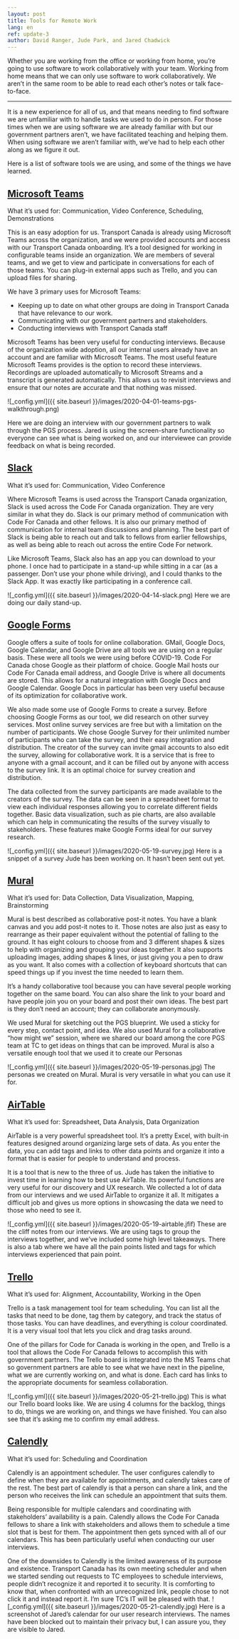 ```yaml
---
layout: post
title: Tools for Remote Work
lang: en
ref: update-3
author: David Ranger, Jude Park, and Jared Chadwick
---
```


Whether you are working from the office or working from home, you’re going to use software to work collaboratively with your team. Working from home means that we can only use software to work collaboratively. We aren’t in the same room to be able to read each other’s notes or talk face-to-face.

---
It is a new experience for all of us, and that means needing to find software we are unfamiliar with to handle tasks we used to do in person. For those times when we are using software we are already familiar with but our government partners aren’t, we have facilitated teaching and helping them. When using software we aren’t familiar with, we’ve had to help each other along as we figure it out.

Here is a list of software tools we are using, and some of the things we have learned.

## [Microsoft Teams](https://products.office.com/en-ca/microsoft-teams/group-chat-software)
What it’s used for: Communication, Video Conference, Scheduling, Demonstrations

This is an easy adoption for us. Transport Canada is already using Microsoft Teams across the organization, and we were provided accounts and access with our Transport Canada onboarding. It’s a tool designed for working in configurable teams inside an organization. We are members of several teams, and we get to view and participate in conversations for each of those teams. You can plug-in external apps such as Trello, and you can upload files for sharing.

We have 3 primary uses for Microsoft Teams:
- Keeping up to date on what other groups are doing in Transport Canada that have relevance to our work.
- Communicating with our government partners and stakeholders.
- Conducting interviews with Transport Canada staff

Microsoft Teams has been very useful for conducting interviews. Because of the organization wide adoption, all our internal users already have an account and are familiar with Microsoft Teams. The most useful feature Microsoft Teams provides is the option to record these interviews. Recordings are uploaded automatically to Microsoft Streams and a transcript is generated automatically. This allows us to revisit interviews and ensure that our notes are accurate and that nothing was missed.

![_config.yml]({{ site.baseurl }}/images/2020-04-01-teams-pgs-walkthrough.png)

Here we are doing an interview with our government partners to walk through the PGS process. Jared is using the screen-share functionality so everyone can see what is being worked on, and our interviewee can provide feedback on what is being recorded.

## [Slack](http://slack.com)
What it’s used for: Communication, Video Conference

Where Microsoft Teams is used across the Transport Canada organization, Slack is used across the Code For Canada organization. They are very similar in what they do. Slack is our primary method of communication with Code For Canada and other fellows. It is also our primary method of communication for internal team discussions and planning. The best part of Slack is being able to reach out and talk to fellows from earlier fellowships, as well as being able to reach out across the entire Code For network.

Like Microsoft Teams, Slack also has an app you can download to your phone. I once had to participate in a stand-up while sitting in a car (as a passenger. Don’t use your phone while driving), and I could thanks to the Slack App. It was exactly like participating in a conference call.

![_config.yml]({{ site.baseurl }}/images/2020-04-14-slack.png)
Here we are doing our daily stand-up.

## [Google Forms](https://www.google.ca/forms/about/)
Google offers a suite of tools for online collaboration. GMail, Google Docs, Google Calendar, and Google Drive are all tools we are using on a regular basis. These were all tools we were using before COVID-19. Code For Canada chose Google as their platform of choice. Google Mail hosts our Code For Canada email address, and Google Drive is where all documents are stored. This allows for a natural integration with Google Docs and Google Calendar. Google Docs in particular has been very useful because of its optimization for collaborative work.

We also made some use of Google Forms to create a survey. Before choosing Google Forms as our tool, we did research on other survey services. Most online survey services are free but with a limitation on the number of participants. We chose Google Survey for their unlimited number of participants who can take the survey, and their easy integration and distribution. The creator of the survey can invite gmail accounts to also edit the survey, allowing for collaborative work. It is a service that is free to anyone with a gmail account, and it can be filled out by anyone with access to the survey link. It is an optimal choice for survey creation and distribution.

The data collected from the survey participants are made available to the creators of the survey. The data can be seen in a spreadsheet format to view each individual responses allowing you to correlate different fields together. Basic data visualization, such as pie charts, are also available which can help in communicating the results of the survey visually to stakeholders. These features make Google Forms ideal for our survey research.

![_config.yml]({{ site.baseurl }}/images/2020-05-19-survey.jpg)
Here is a snippet of a survey Jude has been working on. It hasn’t been sent out yet.

## [Mural](https://www.mural.co/)
What it’s used for: Data Collection, Data Visualization, Mapping, Brainstorming  

Mural is best described as collaborative post-it notes. You have a blank canvas and you add post-it notes to it. Those notes are also just as easy to rearrange as their paper equivalent without the potential of falling to the ground. It has eight colours to choose from and 3 different shapes & sizes to help with organizing and grouping your ideas together. It also supports uploading images, adding shapes & lines, or just giving you a pen to draw as you want. It also comes with a collection of keyboard shortcuts that can speed things up if you invest the time needed to learn them.

It’s a handy collaborative tool because you can have several people working together on the same board. You can also share the link to your board and have people join you on your board and post their own ideas. The best part is they don’t need an account; they can collaborate anonymously.

We used Mural for sketching out the PGS blueprint. We used a sticky for every step, contact point, and idea. We also used Mural for a collaborative “how might we” session, where we shared our board among the core PGS team at TC to get ideas on things that can be improved. Mural is also a versatile enough tool that we used it to create our Personas

![_config.yml]({{ site.baseurl }}/images/2020-05-19-personas.jpg)
The personas we created on Mural. Mural is very versatile in what you can use it for.

## [AirTable](https://airtable.com/)
What it’s used for: Spreadsheet, Data Analysis, Data Organization

AirTable is a very powerful spreadsheet tool. It’s a pretty Excel, with built-in features designed around organizing large sets of data. As you enter the data, you can add tags and links to other data points and organize it into a format that is easier for people to understand and process.

It is a tool that is new to the three of us. Jude has taken the initiative to invest time in learning how to best use AirTable. Its powerful functions are very useful for our discovery and UX research. We collected a lot of data from our interviews and we used AirTable to organize it all. It mitigates a difficult job and gives us more options in showcasing the data we need to those who need to see it.

![_config.yml]({{ site.baseurl }}/images/2020-05-19-airtable.jfif)
These are the cliff notes from our interviews. We are using tags to group the interviews together, and we’ve included some high level takeaways. There is also a tab where we have all the pain points listed and tags for which interviews experienced that pain point.

## [Trello](https://trello.com/)
What it’s used for: Alignment, Accountability, Working in the Open

Trello is a task management tool for team scheduling. You can list all the tasks that need to be done, tag them by category, and track the status of those tasks. You can have deadlines, and everything is colour coordinated. It is a very visual tool that lets you click and drag tasks around.

One of the pillars for Code for Canada is working in the open, and Trello is a tool that allows the Code For Canada fellows to accomplish this with government partners. The Trello board is integrated into the MS Teams chat so government partners are able to see what we have next in the pipeline, what we are currently working on, and what is done. Each card has links to the appropriate documents for seamless collaboration.

![_config.yml]({{ site.baseurl }}/images/2020-05-21-trello.jpg)
This is what our Trello board looks like. We are using 4 columns for the backlog, things to do, things we are working on, and things we have finished. You can also see that it’s asking me to confirm my email address.

## [Calendly](https://calendly.com/)
What it’s used for: Scheduling and Coordination

Calendly is an appointment scheduler. The user configures calendly to define when they are available for appointments, and calendly takes care of the rest. The best part of calendly is that a person can share a link, and the person who receives the link can schedule an appointment that suits them.

Being responsible for multiple calendars and coordinating with stakeholders’ availability is a pain. Calendly allows the Code For Canada fellows to share a link with stakeholders and allows them to schedule a time slot that is best for them. The appointment then gets synced with all of our calendars. This has been particularly useful when conducting our user interviews.

One of the downsides to Calendly is the limited awareness of its purpose and existence. Transport Canada has its own meeting scheduler and when we started sending out requests to TC employees to schedule interviews, people didn’t recognize it and reported it to security. It is comforting to know that, when confronted with an unrecognized link, people chose to not click it and instead report it. I’m sure TC’s IT will be pleased with that.
![_config.yml]({{ site.baseurl }}/images/2020-05-21-calendly.jpg)
Here is a screenshot of Jared’s calendar for our user research interviews. The names have been blocked out to maintain their privacy but, I can assure you, they are visible to Jared.
